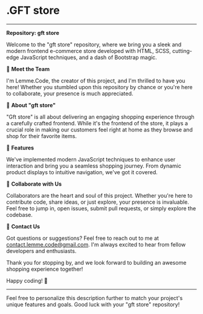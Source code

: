 # .GFT store


---

**Repository: gft store**

Welcome to the "gft store" repository, where we bring you a sleek and modern frontend e-commerce store developed with HTML, SCSS, cutting-edge JavaScript techniques, and a dash of Bootstrap magic.

👋 **Meet the Team**

I'm Lemme.Code, the creator of this project, and I'm thrilled to have you here! Whether you stumbled upon this repository by chance or you're here to collaborate, your presence is much appreciated.

🛒 **About "gft store"**

"Gft store" is all about delivering an engaging shopping experience through a carefully crafted frontend. While it's the frontend of the store, it plays a crucial role in making our customers feel right at home as they browse and shop for their favorite items.

🌟 **Features**

We've implemented modern JavaScript techniques to enhance user interaction and bring you a seamless shopping journey. From dynamic product displays to intuitive navigation, we've got it covered.

🤝 **Collaborate with Us**

Collaborators are the heart and soul of this project. Whether you're here to contribute code, share ideas, or just explore, your presence is invaluable. Feel free to jump in, open issues, submit pull requests, or simply explore the codebase.

📧 **Contact Us**

Got questions or suggestions? Feel free to reach out to me at contact.lemme.code@gmail.com. I'm always excited to hear from fellow developers and enthusiasts.

Thank you for stopping by, and we look forward to building an awesome shopping experience together!

Happy coding! 🚀

---

Feel free to personalize this description further to match your project's unique features and goals. Good luck with your "gft store" repository!
